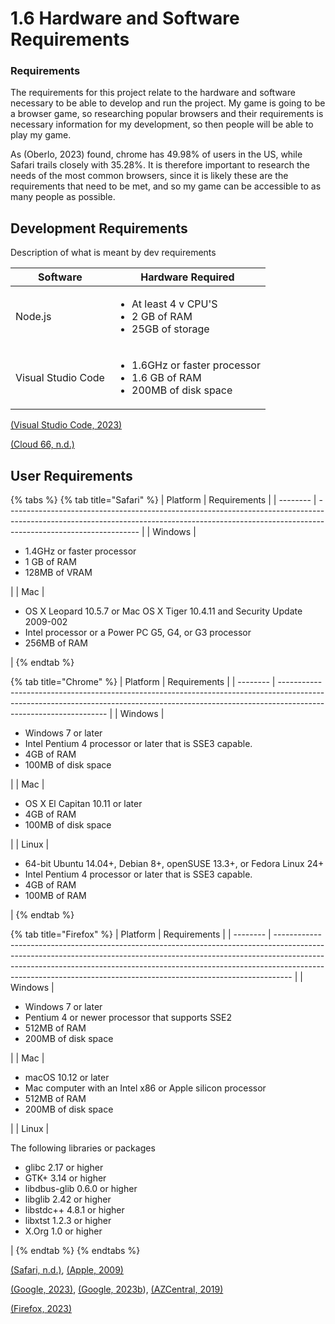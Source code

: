 # 1.6 Hardware and Software Requirements

### Requirements

The requirements for this project relate to the hardware and software necessary to be able to develop and run the project. My game is going to be a browser game, so researching popular browsers and their requirements is necessary information for my development, so then people will be able to play my game.

As (Oberlo, 2023) found, chrome has 49.98% of users in the US, while Safari trails closely with 35.28%. It is therefore important to research the needs of the most common browsers, since it is likely these are the requirements that need to be met, and so my game can be accessible to as many people as possible.

## Development Requirements

Description of what is meant by dev requirements

| Software           | Hardware Required                                                                              |
| ------------------ | ---------------------------------------------------------------------------------------------- |
| Node.js            | <ul><li>At least 4 v CPU'S</li><li>2 GB of RAM</li><li>25GB of storage</li></ul>               |
| Visual Studio Code | <ul><li>1.6GHz or faster processor</li><li>1.6 GB of RAM</li><li>200MB of disk space</li></ul> |

[(Visual Studio Code, 2023)](references.md)

[(Cloud 66, n.d.)](references.md)

## User Requirements

{% tabs %}
{% tab title="Safari" %}
| Platform | Requirements                                                                                                                                                                                  |
| -------- | --------------------------------------------------------------------------------------------------------------------------------------------------------------------------------------------- |
| Windows  | <ul><li>1.4GHz or faster processor</li><li>1 GB of RAM</li><li>128MB of VRAM</li></ul>                                                                                                        |
| Mac      | <ul><li>OS X Leopard 10.5.7 or Mac OS X Tiger 10.4.11 and Security Update 2009-002</li><li>Intel processor or a Power PC G5, G4,               or G3 processor</li><li>256MB of RAM</li></ul> |
{% endtab %}

{% tab title="Chrome" %}
| Platform | Requirements                                                                                                                                                                                    |
| -------- | ----------------------------------------------------------------------------------------------------------------------------------------------------------------------------------------------- |
| Windows  | <ul><li>Windows 7 or later</li><li>Intel Pentium 4 processor or later that is SSE3 capable.</li><li>4GB of RAM</li><li>100MB of disk space</li></ul>                                            |
| Mac      | <ul><li>OS X El Capitan 10.11 or later</li><li>4GB of RAM</li><li>100MB of disk space</li></ul>                                                                                                 |
| Linux    | <ul><li>64-bit Ubuntu 14.04+, Debian 8+, openSUSE 13.3+, or Fedora Linux 24+</li><li>Intel Pentium 4 processor or later that is SSE3 capable.</li><li>4GB of RAM</li><li>100MB of RAM</li></ul> |
{% endtab %}

{% tab title="Firefox" %}
| Platform | Requirements                                                                                                                                                                                                                                                                                                                 |
| -------- | ---------------------------------------------------------------------------------------------------------------------------------------------------------------------------------------------------------------------------------------------------------------------------------------------------------------------------- |
| Windows  | <ul><li>Windows 7 or later</li><li>Pentium 4 or newer processor that supports SSE2</li><li>512MB of RAM</li><li>200MB of disk space</li></ul>                                                                                                                                                                                |
| Mac      | <ul><li>macOS 10.12 or later</li><li>Mac computer with an Intel x86 or Apple silicon processor</li><li>512MB of RAM</li><li>200MB of disk space</li></ul>                                                                                                                                                                    |
| Linux    | <p>The following libraries or packages </p><ul><li>glibc 2.17 or higher</li><li>GTK+ 3.14 or higher</li><li>libdbus-glib 0.6.0 or higher</li><li>libglib 2.42 or higher</li><li>libstdc++ 4.8.1 or higher</li><li>libxtst 1.2.3 or higher</li><li>X.Org 1.0 or higher</li></ul><p>                                      </p> |
{% endtab %}
{% endtabs %}

[(Safari, n.d.)](references.md), [(Apple, 2009)](references.md)

[(Google, 2023)](references.md), [(Google, 2023b](references.md)), [(AZCentral, 2019)](references.md)

[(Firefox, 2023)](references.md)



